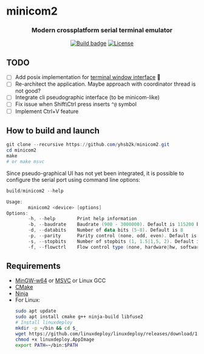 # minicom2

<h3 align="center">Modern crossplatform serial terminal emulator</h3>
<p align="center">
<a href="https://github.com/yhsb2k/minicom2/actions?workflow=build"><img src="https://github.com/yhsb2k/minicom2/workflows/build/badge.svg" alt="Build badge"></a>
<a href="https://github.com/yhsb2k/minicom2/blob/master/LICENSE"><img src="https://img.shields.io/github/license/yhsb2k/minicom2?color=blue" alt="License"></a>
</p>

## TODO
- [ ] Add posix implementation for [terminal window interface](https://github.com/yhsb2k/minicom2/blob/master/terminal/terminal_posix.cpp) :penguin:
- [ ] Re-architect the application. Maybe approach with coordinator thread is not good?
- [ ] Integrate cli pseudographic interface (to be minicom-like)
- [ ] Fix issue when Shift\Ctrl press inserts `^@` symbol
- [ ] Implement Ctrl+V feature

## How to build and launch
```powershell
git clone --recursive https://github.com/yhsb2k/minicom2.git
cd minicom2
make
# or make msvc
```

Since pseudo-graphical UI has not yet been integrated, it is possible to configure the serial port using command line options:
```powershell
build/minicom2 --help

Usage:
        minicom2 <device> [options]
Options:
        -h, --help        Print help information
        -b, --baudrate    Baudrate (900 - 3000000). Default is 115200 bps
        -d, --databits    Number of data bits (5-8). Default is 8
        -p, --parity      Parity control (none, odd, even). Default is none
        -s, --stopbits    Number of stopbits (1, 1.5|1,5, 2). Default is 1
        -f, --flowctrl    Flow control type (none, hardware|hw, software|sw). Default is none
```

## Requirements
* [MinGW-w64](https://winlibs.com) or [MSVC](https://visualstudio.microsoft.com/free-developer-offers) or Linux GCC
* [CMake](https://cmake.org/download)
* [Ninja](https://ninja-build.org)
* For Linux:
    ```bash
    sudo apt update
    sudo apt install cmake g++ ninja-build libfuse2
    # Install linuxdeploy
    mkdir -p ~/bin && cd $_
    wget https://github.com/linuxdeploy/linuxdeploy/releases/download/1-alpha-20230713-1/linuxdeploy-x86_64.AppImage -O linuxdeploy.AppImage
    chmod +x linuxdeploy.AppImage
    export PATH=~/bin:$PATH
    ```
